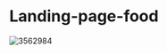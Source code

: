 # Landing-page-food
![3562984](https://user-images.githubusercontent.com/118987522/224472137-6869e769-5bf9-4085-a500-8a552af3b551.jpg)
